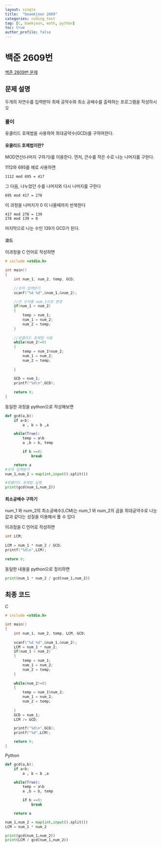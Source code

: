 ```yaml
---
layout: single
title:  "beaekjoon 2609"
categories: coding_test
tag: [C, baekjoon, math, python]
toc: true
author_profile: false
---
```


# 백준 2609번

[백준 2609번 문제](https://www.acmicpc.net/problem/2609)

## 문제 설명

두개의 자연수를 입력받아 최재 공약수와 최소 공배수를 출력하는 프로그램을 작성하시오



### 풀이


유클리드 호제법을 사용하여 최대공약수(GCD)를 구하여한다.

#### 유클리드 호제법이란?

MOD연산(나머지 구하기)를 이용한다.
먼저, 큰수를 작은 수로 나눈 나머지를 구한다.

1112와 695를 예로 사용하면

```
1112 mod 695 = 417
```

그 다음, 나누었던 수를 나머지와 다시 나머지를 구한다

```
695 mod 417 = 278
```

이 과정을 나머지가 0 이 나올때까지 반복한다

```
417 mod 278 = 139
278 mod 139 = 0
```

마지막으로 나눈 수인 139가 GCD가 된다.

#### 코드

이과정을 C 언어로 작성하면


```c
# include <stdio.h>

int main()
{
	int num_1, num_2, temp, GCD;
	
    //숫자 입력받기
	scanf("%d %d",&num_1,&num_2); 

    //큰 숫자를 num_1으로 변경
	if(num_1 < num_2)
	{
		temp = num_1;
		num_1 = num_2;
		num_2 = temp;
	}
	
    //유클리드 호제법 사용
	while(num_2!=0)
	{
		temp = num_1%num_2;
		num_1 = num_2;
		num_2 = temp;
		
	}
	
    GCD = num_1;
	printf("%d\n",GCD);
	
	return 0;
}
```


동일한 과정을 python으로 작성해보면


```python
def gcd(a,b):
    if a<b:
        a , b = b ,a

    while(True):
        temp = a%b
        a ,b = b, temp

        if b ==0:
            break

    return a
#숫자 입력받기
num_1,num_2 = map(int,input().split())

#유클리드 호제법 실행
print(gcd(num_1,num_2))
```

#### 최소공배수 구하기

num_1 와 num_2의 최소공배수(LCM)는 num_1 와 num_2의 곱을 최대공약수로 나눈값과 같다는 성질을 이용해서 풀 수 있다



이과정을 C 언어로 작성하면
```c
int LCM;
	
LCM = num_1 * num_2 / GCD;
printf("%d\n",LCM);
	
return 0;
```

동일한 내용을 python으로 정리하면

```python
print(num_1 * num_2 / gcd(num_1,num_2))
```

## 최종 코드
C

```c
# include <stdio.h>

int main()
{
	int num_1, num_2, temp, LCM, GCD;
	
	scanf("%d %d",&num_1,&num_2);
	LCM = num_1 * num_2;
	if(num_1 < num_2)
	{
		temp = num_1;
		num_1 = num_2;
		num_2 = temp;
	}
	
	while(num_2!=0)
	{
		temp = num_1%num_2;
		num_1 = num_2;
		num_2 = temp;
		
	}
    GCD = num_1;
	LCM /= GCD;

	printf("%d\n",GCD);
	printf("%d",LCM);

	return 0;
}
```
Python

```python
def gcd(a,b):
    if a<b:
        a , b = b ,a

    while(True):
        temp = a%b
        a ,b = b, temp

        if b ==0:
            break

    return a

num_1,num_2 = map(int,input().split())
LCM = num_1 * num_2

print(gcd(num_1,num_2))
print(LCM / gcd(num_1,num_2))
```
